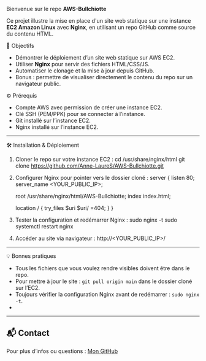 Bienvenue sur le repo **AWS-Bullchiotte**  

Ce projet illustre la mise en place d'un site web statique sur une instance **EC2 Amazon Linux** avec **Nginx**, en utilisant un repo GitHub comme source du contenu HTML.  

📌 Objectifs
- Démontrer le déploiement d’un site web statique sur AWS EC2.  
- Utiliser **Nginx** pour servir des fichiers HTML/CSS/JS.  
- Automatiser le clonage et la mise à jour depuis GitHub.  
- Bonus : permettre de visualiser directement le contenu du repo sur un navigateur public.
  
⚙️ Prérequis
- Compte AWS avec permission de créer une instance EC2.  
- Clé SSH (PEM/PPK) pour se connecter à l’instance.  
- Git installé sur l’instance EC2.  
- Nginx installé sur l’instance EC2.
  
---
🛠️ Installation & Déploiement
1. Cloner le repo sur votre instance EC2 :
cd /usr/share/nginx/html
git clone https://github.com/Anne-LaureS/AWS-Bullchiotte.git

2. Configurer Nginx pour pointer vers le dossier cloné :
server {
    listen 80;
    server_name <YOUR_PUBLIC_IP>;

    root /usr/share/nginx/html/AWS-Bullchiotte;
    index index.html;

    location / {
        try_files $uri $uri/ =404;
    }
}

3. Tester la configuration et redémarrer Nginx :
sudo nginx -t
sudo systemctl restart nginx

4. Accéder au site via navigateur :
http://<YOUR_PUBLIC_IP>/

---

💡 Bonnes pratiques
* Tous les fichiers que vous voulez rendre visibles doivent être dans le repo.
* Pour mettre à jour le site : `git pull origin main` dans le dossier cloné sur l’EC2.
* Toujours vérifier la configuration Nginx avant de redémarrer : `sudo nginx -t`.
* 
---

## 📬 Contact

Pour plus d’infos ou questions : [Mon GitHub](https://github.com/Anne-LaureS)
```
